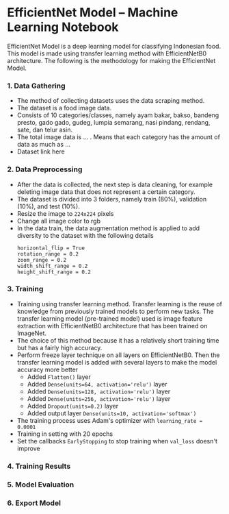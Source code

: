 # EfficientNet Model – Machine Learning Notebook

EfficientNet Model is a deep learning model for classifying Indonesian food. This model is made using transfer learning method with EfficientNetB0 architecture. The following is the methodology for making the EfficientNet Model.
### 1. Data Gathering
- The method of collecting datasets uses the data scraping method.
- The dataset is a food image data.
- Consists of 10 categories/classes, namely ayam bakar, bakso, bandeng presto, gado gado, gudeg, lumpia semarang, nasi pindang, rendang, sate, dan telur asin.
- The total image data is … . Means that each category has the amount of data as much as …
- Dataset link here

### 2. Data Preprocessing
- After the data is collected, the next step is data cleaning, for example deleting image data that does not represent a certain category.
- The dataset is divided into 3 folders, namely train (80%), validation (10%), and test (10%).
- Resize the image to ```224x224``` pixels
- Change all image color to rgb
- In the data train, the data augmentation method is applied to add diversity to the dataset with the following details
  ```
  horizontal_flip = True
  rotation_range = 0.2
  zoom_range = 0.2
  width_shift_range = 0.2
  height_shift_range = 0.2
  ```
  
### 3. Training
- Training using transfer learning method. Transfer learning is the reuse of knowledge from previously trained models to perform new tasks. The transfer learning model (pre-trained model) used is image feature extraction with EfficientNetB0 architecture that has been trained on ImageNet.
- The choice of this method because it has a relatively short training time but has a fairly high accuracy.
- Perform freeze layer technique on all layers on EfficientNetB0. Then the transfer learning model is added with several layers to make the model accuracy more better
   * Added ```Flatten()``` layer
   * Added ```Dense(units=64, activation='relu')``` layer
   * Added ```Dense(units=128, activation='relu')``` layer
   * Added ```Dense(units=256, activation='relu')``` layer
   * Added ```Dropout(units=0.2)``` layer
   * Added output layer ```Dense(units=10, activation='softmax')```
- The training process uses Adam's optimizer with ```learning_rate = 0.0001```
- Training in setting with 20 epochs
- Set the callbacks ```EarlyStopping``` to stop training when ```val_loss``` doesn't improve

### 4. Training Results
### 5. Model Evaluation
### 6. Export Model
